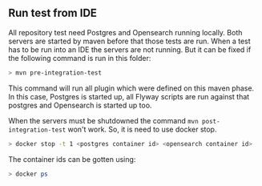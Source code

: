 ## Run test from IDE

All repository test need Postgres and Opensearch running locally. Both servers are started by maven before that those tests are run.
When a test has to be run into an IDE the servers are not running. 
But it can be fixed if the following command is run in this folder:

```bash
> mvn pre-integration-test
```

This command will run all plugin which were defined on this maven phase. 
In this case, Postgres is started up, all Flyway scripts are run against that postgres and Opensearch is started up too.

When the servers must be shutdowned the command `mvn post-integration-test` won't work. So, it is need to use docker stop.

```bash
> docker stop -t 1 <postgres container id> <opensearch container id>
```

The container ids can be gotten using:

```bash
> docker ps
```